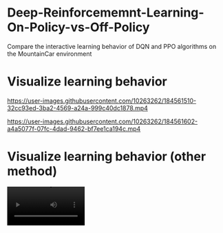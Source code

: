# Deep-Reinforcememnt-Learning-On-Policy-vs-Off-Policy
Compare the interactive learning behavior of DQN and PPO algorithms on the MountainCar environment


# Visualize learning behavior

https://user-images.githubusercontent.com/10263262/184561510-32cc93ed-3ba2-4569-a24a-999c40dc1878.mp4

https://user-images.githubusercontent.com/10263262/184561602-a4a5077f-07fc-4dad-9462-bf7ee1ca194c.mp4

# Visualize learning behavior (other method)

<video src='clip_dqn-mountaincar-step-0-to-step-500.mp4' width=180/>
